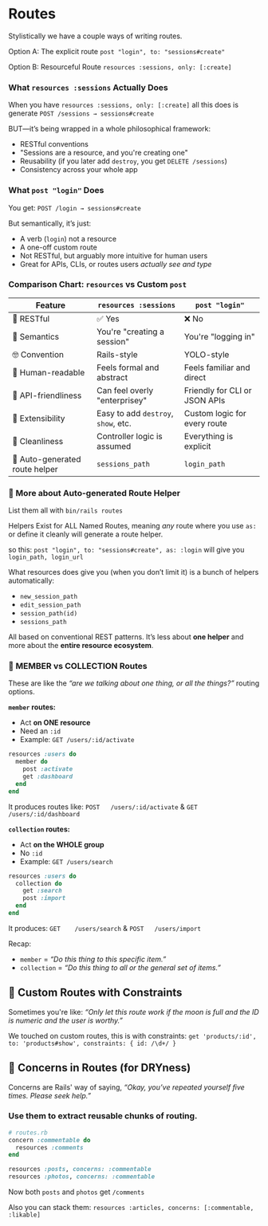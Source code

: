 # Routes

Stylistically we have a couple ways of writing routes.

Option A: The explicit route `post "login", to: "sessions#create"` 

Option B: Resourceful Route `resources :sessions, only: [:create]` 

### What `resources :sessions` Actually Does

When you have `resources :sessions, only: [:create]` all this does is generate `POST /sessions → sessions#create` 

BUT—it’s being wrapped in a whole philosophical framework:

- RESTful conventions
- "Sessions are a resource, and you're creating one"
- Reusability (if you later add `destroy`, you get `DELETE /sessions`)
- Consistency across your whole app

### What `post "login"` Does

You get: `POST /login → sessions#create` 

But semantically, it’s just:

- A verb (`login`) not a resource
- A one-off custom route
- Not RESTful, but arguably more intuitive for human users
- Great for APIs, CLIs, or routes users *actually see and type*

### Comparison Chart: `resources` vs Custom `post`

| Feature | `resources :sessions` | `post "login"` |
| --- | --- | --- |
| 🔄 RESTful | ✅ Yes | ❌ No |
| 🧠 Semantics | You're "creating a session" | You're "logging in" |
| 🤓 Convention | Rails-style | YOLO-style |
| 🧍 Human-readable | Feels formal and abstract | Feels familiar and direct |
| 🤖 API-friendliness | Can feel overly "enterprisey" | Friendly for CLI or JSON APIs |
| 💪 Extensibility | Easy to add `destroy`, `show`, etc. | Custom logic for every route |
| 🧹 Cleanliness | Controller logic is assumed | Everything is explicit |
| 🔮 Auto-generated route helper | `sessions_path` | `login_path` |

### 🔮  More about Auto-generated Route Helper

List them all with `bin/rails routes` 

Helpers Exist for ALL Named Routes, meaning *any* route where you use `as:` or define it cleanly will generate a route helper.

so this: `post "login", to: "sessions#create", as: :login` will give you `login_path, login_url` 

What resources does give you (when you don’t limit it) is a bunch of helpers automatically:

- `new_session_path`
- `edit_session_path`
- `session_path(id)`
- `sessions_path`

All based on conventional REST patterns. It’s less about **one helper** and more about the **entire resource ecosystem**.

### 🧭 MEMBER vs COLLECTION Routes

These are like the *“are we talking about one thing, or all the things?”* routing options.

**`member` routes:**

- Act **on ONE resource**
- Need an `:id`
- Example: `GET /users/:id/activate`

```ruby
resources :users do
  member do
    post :activate
    get :dashboard
  end
end
```

It produces routes like: `POST   /users/:id/activate`  & `GET    /users/:id/dashboard`

**`collection` routes:**

- Act **on the WHOLE group**
- No `:id`
- Example: `GET /users/search`

```ruby
resources :users do
  collection do
    get :search
    post :import
  end
end
```

It produces: `GET    /users/search` & `POST   /users/import` 

Recap:

- `member` = *“Do this thing to this specific item.”*
- `collection` = *“Do this thing to all or the general set of items.”*

## 🧩 Custom Routes with Constraints

Sometimes you're like: *“Only let this route work if the moon is full and the ID is numeric and the user is worthy.”*

We touched on custom routes, this is with constraints: `get 'products/:id', to: 'products#show', constraints: { id: /\d+/ }`

## 🧼 Concerns in Routes (for DRYness)

Concerns are Rails' way of saying, *“Okay, you’ve repeated yourself five times. Please seek help.”*

### Use them to extract reusable chunks of routing.

```ruby
# routes.rb
concern :commentable do
  resources :comments
end

resources :posts, concerns: :commentable
resources :photos, concerns: :commentable
```

Now both `posts` and `photos` get `/comments`

Also you can stack them: `resources :articles, concerns: [:commentable, :likable]`